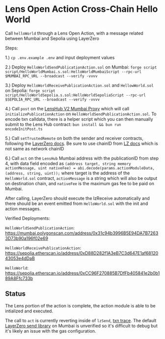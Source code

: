 # Lens Open Action Cross-Chain Hello World

Call `helloWorld` through a Lens Open Action, with a message related between Mumbai and Sepolia using LayerZero

Steps:

1.) `cp .env.example .env` and input deployment values 

2.) Deploy `HelloWorldSendPublicationAction.sol` on Mumbai: `forge script script/HelloWorldMumbai.s.sol:HelloWorldMumbaiScript --rpc-url $MUMBAI_RPC_URL --broadcast --verify -vvvv` 

3.) Deploy `HelloWorldReceivePublicationAction.sol` and `HellowWorld.sol` on Sepolia: `forge script script/HelloWorldSepolia.s.sol:HelloWorldSepoliaScript --rpc-url $SEPOLIA_RPC_URL --broadcast --verify -vvvv` 

4.) Call `post` on the [LensHub V2 Mumbai Proxy](https://mumbai.polygonscan.com/address/0xC1E77eE73403B8a7478884915aA599932A677870) which will call `initializePublicationAction` on `HelloWorldSendPublicationAction.sol`. To encode txn calldata, there is a helper script which you can then manually submit to the Lens Hub contract: `bun install && bun run encodeInitPost.ts` 

5.) Call `setTrustedRemote` on both the sender and receiver contracts, following the [LayerZero docs](https://layerzero.gitbook.io/docs/evm-guides/master/set-trusted-remotes). Be sure to use chainID from [LZ docs](https://layerzero.gitbook.io/docs/technical-reference/testnet/testnet-addresses) which is not same as network chainID 

6.) Call `act` on the `LensHub` Mumbai address with the publicationID from step 4, with data field encoded as `(address target, string memory actionMessage, uint nativeFee) = abi.decode(params.actionModuleData, (address, string, uint));` where target is the address of the `HelloWorld.sol` contract, `actionMessage` is a string which will also be output on destination chain, and `nativeFee` is the maximum gas fee to be paid on Mumbai. 


After calling, LayerZero should execute the lzReceive automatically and there should be an event emitted from `HelloWorld.sol` with the init and action messages.

Verified Deployments: 

`HelloWorldSendPublicationAction`: https://mumbai.polygonscan.com/address/0x31c94b3996B5E94DA7B72633D73b90a196f02e69 

`HelloWorldReceivePublicationAction`: https://sepolia.etherscan.io/address/0xD88D282f1A3eB7C3d647E1af6812043053e4dDaB 

`HelloWorld`: https://sepolia.etherscan.io/address/0xCC96F270885B7DfFb405841e2b0b189A8Ffc733b 


## Status

The Lens portion of the action is complete, the action module is able to be intialized and executed.

The call to `act` is currently reverting inside of `lzSend`, [txn trace](https://dashboard.tenderly.co/tx/polygon-mumbai/0x689016d1b7ebfdabc6b3a2963bb52cec40aa63fe015cf405dba62ba636b61146). The default [LayerZero send library](https://mumbai.polygonscan.com/address/0xf69186dfba60ddb133e91e9a4b5673624293d8f8#readContract#F6) on Mumbai is unverified so it's difficult to debug but it's likely an issue with the gas configuration.
